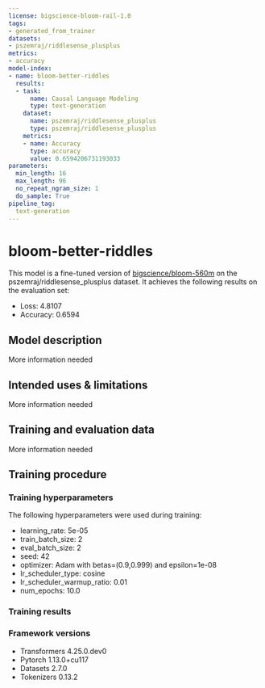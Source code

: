 ```yaml
---
license: bigscience-bloom-rail-1.0
tags:
- generated_from_trainer
datasets:
- pszemraj/riddlesense_plusplus
metrics:
- accuracy
model-index:
- name: bloom-better-riddles
  results:
  - task:
      name: Causal Language Modeling
      type: text-generation
    dataset:
      name: pszemraj/riddlesense_plusplus
      type: pszemraj/riddlesense_plusplus
    metrics:
    - name: Accuracy
      type: accuracy
      value: 0.6594206731193033
parameters:
  min_length: 16
  max_length: 96
  no_repeat_ngram_size: 1
  do_sample: True
pipeline_tag:
  text-generation
---
```


<!-- This model card has been generated automatically according to the information the Trainer had access to. You
should probably proofread and complete it, then remove this comment. -->

# bloom-better-riddles

This model is a fine-tuned version of [bigscience/bloom-560m](https://huggingface.co/bigscience/bloom-560m) on the pszemraj/riddlesense_plusplus dataset.
It achieves the following results on the evaluation set:
- Loss: 4.8107
- Accuracy: 0.6594

## Model description

More information needed

## Intended uses & limitations

More information needed

## Training and evaluation data

More information needed

## Training procedure

### Training hyperparameters

The following hyperparameters were used during training:
- learning_rate: 5e-05
- train_batch_size: 2
- eval_batch_size: 2
- seed: 42
- optimizer: Adam with betas=(0.9,0.999) and epsilon=1e-08
- lr_scheduler_type: cosine
- lr_scheduler_warmup_ratio: 0.01
- num_epochs: 10.0

### Training results



### Framework versions

- Transformers 4.25.0.dev0
- Pytorch 1.13.0+cu117
- Datasets 2.7.0
- Tokenizers 0.13.2
